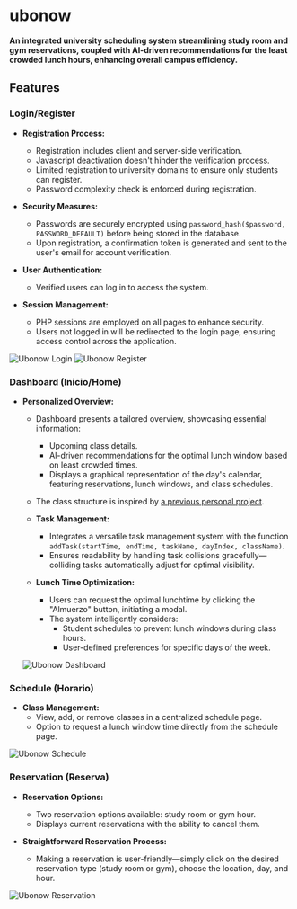# ubonow

**An integrated university scheduling system streamlining study room and gym reservations, coupled with AI-driven recommendations for the least crowded lunch hours, enhancing overall campus efficiency.**

## Features

### Login/Register

- **Registration Process:**
  - Registration includes client and server-side verification.
  - Javascript deactivation doesn't hinder the verification process.
  - Limited registration to university domains to ensure only students can register.
  - Password complexity check is enforced during registration.

- **Security Measures:**
  - Passwords are securely encrypted using `password_hash($password, PASSWORD_DEFAULT)` before being stored in the database.
  - Upon registration, a confirmation token is generated and sent to the user's email for account verification.

- **User Authentication:**
  - Verified users can log in to access the system.

- **Session Management:**
  - PHP sessions are employed on all pages to enhance security.
  - Users not logged in will be redirected to the login page, ensuring access control across the application.

![Ubonow Login](https://cdn.discordapp.com/attachments/1159220716189778052/1181638823122317393/image.png?ex=6581c9e9&is=656f54e9&hm=a44f411fbf3135afe65c221f18696351089629bfed76bdd4f30dc0317e702163&)
![Ubonow Register](https://media.discordapp.net/attachments/1159220716189778052/1181638823122317393/image.png?ex=6581c9e9&is=656f54e9&hm=a44f411fbf3135afe65c221f18696351089629bfed76bdd4f30dc0317e702163&=&format=webp&quality=lossless&width=1080&height=556)

### Dashboard (Inicio/Home)

- **Personalized Overview:**
  - Dashboard presents a tailored overview, showcasing essential information:
    - Upcoming class details.
    - AI-driven recommendations for the optimal lunch window based on least crowded times.
    - Displays a graphical representation of the day's calendar, featuring reservations, lunch windows, and class schedules.
  - The class structure is inspired by [a previous personal project](previous_personal_project_link).

  - **Task Management:**
    - Integrates a versatile task management system with the function `addTask(startTime, endTime, taskName, dayIndex, className)`.
    - Ensures readability by handling task collisions gracefully—colliding tasks automatically adjust for optimal visibility.

  - **Lunch Time Optimization:**
    - Users can request the optimal lunchtime by clicking the "Almuerzo" button, initiating a modal.
    - The system intelligently considers:
      - Student schedules to prevent lunch windows during class hours.
      - User-defined preferences for specific days of the week.
        
  ![Ubonow Dashboard](https://cdn.discordapp.com/attachments/1159220716189778052/1181637285247205476/image.png?ex=6581c87a&is=656f537a&hm=50d02324a4f0f03d7b23424c38eab35a102f5ea4fcdf803d82d2d95c22388064&)
  
### Schedule (Horario)

- **Class Management:**
  - View, add, or remove classes in a centralized schedule page.
  - Option to request a lunch window time directly from the schedule page.

![Ubonow Schedule](https://cdn.discordapp.com/attachments/1159220716189778052/1181647136241225788/image.png?ex=6581d1a7&is=656f5ca7&hm=ebc6f181e67cd4df3df00c628d914ab5e35815873b9e51fae841989b044fcb9d&)

### Reservation (Reserva)

- **Reservation Options:**
  - Two reservation options available: study room or gym hour.
  - Displays current reservations with the ability to cancel them.

- **Straightforward Reservation Process:**
  - Making a reservation is user-friendly—simply click on the desired reservation type (study room or gym), choose the location, day, and hour.

![Ubonow Reservation](https://cdn.discordapp.com/attachments/1159220716189778052/1181654750131933305/final.gif)
